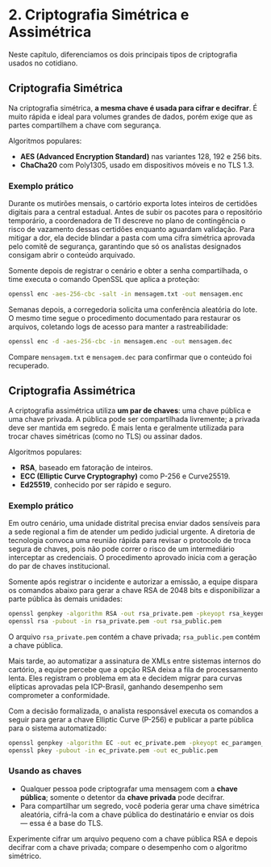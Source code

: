 # 2. Criptografia Simétrica e Assimétrica

Neste capítulo, diferenciamos os dois principais tipos de criptografia usados no cotidiano.

## Criptografia Simétrica

Na criptografia simétrica, **a mesma chave é usada para cifrar e decifrar**. É muito rápida e ideal para volumes grandes de dados, porém exige que as partes compartilhem a chave com segurança.

Algoritmos populares:
- **AES (Advanced Encryption Standard)** nas variantes 128, 192 e 256 bits.
- **ChaCha20** com Poly1305, usado em dispositivos móveis e no TLS 1.3.

### Exemplo prático

Durante os mutirões mensais, o cartório exporta lotes inteiros de certidões digitais para a central estadual. Antes de subir os pacotes para o repositório temporário, a coordenadora de TI descreve no plano de contingência o risco de vazamento dessas certidões enquanto aguardam validação. Para mitigar a dor, ela decide blindar a pasta com uma cifra simétrica aprovada pelo comitê de segurança, garantindo que só os analistas designados consigam abrir o conteúdo arquivado.

Somente depois de registrar o cenário e obter a senha compartilhada, o time executa o comando OpenSSL que aplica a proteção:

```bash
openssl enc -aes-256-cbc -salt -in mensagem.txt -out mensagem.enc
```

Semanas depois, a corregedoria solicita uma conferência aleatória do lote. O mesmo time segue o procedimento documentado para restaurar os arquivos, coletando logs de acesso para manter a rastreabilidade:

```bash
openssl enc -d -aes-256-cbc -in mensagem.enc -out mensagem.dec
```

Compare `mensagem.txt` e `mensagem.dec` para confirmar que o conteúdo foi recuperado.

## Criptografia Assimétrica

A criptografia assimétrica utiliza **um par de chaves**: uma chave pública e uma chave privada. A pública pode ser compartilhada livremente; a privada deve ser mantida em segredo. É mais lenta e geralmente utilizada para trocar chaves simétricas (como no TLS) ou assinar dados.

Algoritmos populares:
- **RSA**, baseado em fatoração de inteiros.
- **ECC (Elliptic Curve Cryptography)** como P-256 e Curve25519.
- **Ed25519**, conhecido por ser rápido e seguro.

### Exemplo prático

Em outro cenário, uma unidade distrital precisa enviar dados sensíveis para a sede regional a fim de atender um pedido judicial urgente. A diretoria de tecnologia convoca uma reunião rápida para revisar o protocolo de troca segura de chaves, pois não pode correr o risco de um intermediário interceptar as credenciais. O procedimento aprovado inicia com a geração do par de chaves institucional.

Somente após registrar o incidente e autorizar a emissão, a equipe dispara os comandos abaixo para gerar a chave RSA de 2048 bits e disponibilizar a parte pública às demais unidades:

```bash
openssl genpkey -algorithm RSA -out rsa_private.pem -pkeyopt rsa_keygen_bits:2048
openssl rsa -pubout -in rsa_private.pem -out rsa_public.pem
```

O arquivo `rsa_private.pem` contém a chave privada; `rsa_public.pem` contém a chave pública.

Mais tarde, ao automatizar a assinatura de XMLs entre sistemas internos do cartório, a equipe percebe que a opção RSA deixa a fila de processamento lenta. Eles registram o problema em ata e decidem migrar para curvas elípticas aprovadas pela ICP-Brasil, ganhando desempenho sem comprometer a conformidade.

Com a decisão formalizada, o analista responsável executa os comandos a seguir para gerar a chave Elliptic Curve (P-256) e publicar a parte pública para o sistema automatizado:

```bash
openssl genpkey -algorithm EC -out ec_private.pem -pkeyopt ec_paramgen_curve:P-256
openssl pkey -pubout -in ec_private.pem -out ec_public.pem
```

### Usando as chaves

- Qualquer pessoa pode criptografar uma mensagem com a **chave pública**; somente o detentor da **chave privada** pode decifrar.
- Para compartilhar um segredo, você poderia gerar uma chave simétrica aleatória, cifrá-la com a chave pública do destinatário e enviar os dois — essa é a base do TLS.

Experimente cifrar um arquivo pequeno com a chave pública RSA e depois decifrar com a chave privada; compare o desempenho com o algoritmo simétrico.
